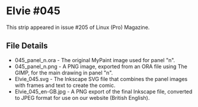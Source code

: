Elvie #045
==========
This strip appeared in issue #205 of Linux (Pro) Magazine.


File Details
------------
* 045_panel_n.ora     - The original MyPaint image used for panel "n".
* 045_panel_n.png     - A PNG image, exported from an ORA file using The GIMP, for the main drawing in panel "n".
* Elvie_045.svg       - The Inkscape SVG file that combines the panel images with frames and text to create the comic.
* Elvie_045_en-GB.jpg - A PNG export of the final Inkscape file, converted to JPEG format for use on our website (British English).

